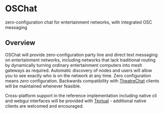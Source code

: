 # OSChat
zero-configuration chat for entertainment networks, with integrated OSC messaging

## Overview

OSChat will provide zero-configuration party line and direct text messaging on entertainment networks, including networks that lack traditional routing by dynamically turning ordinary entertainment computers into mesh gateways as required. Automatic discovery of nodes and users will allow you to see exactly who is on the network at any time. Zero configuration means *zero* configuration. Backwards compatibility with [TheatreChat](https://docs.sidechainsoftware.com/theatrechat/) clients will be maintained whenever feasible.

Cross-platform support in the reference implementation including native cli and webgui interfaces will be provided with [Textual](https://github.com/Textualize/textual) - additional native clients are welcomed and encouraged.
